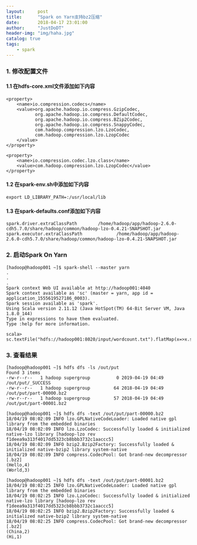 ```yaml
---
layout:     post
title:      "Spark on Yarn支持bz2压缩"
date:       2018-04-17 23:01:00
author:     "JustDoDT"
header-img: "img/haha.jpg"
catalog: true
tags:
    - spark
---
```


### 1. 修改配置文件

#### 1.1 在hdfs-core.xml文件添加如下内容

    <property>
        <name>io.compression.codecs</name>
        <value>org.apache.hadoop.io.compress.GzipCodec,
               org.apache.hadoop.io.compress.DefaultCodec,
               org.apache.hadoop.io.compress.BZip2Codec,
               org.apache.hadoop.io.compress.SnappyCodec,
               com.hadoop.compression.lzo.LzoCodec,
               com.hadoop.compression.lzo.LzopCodec
        </value>
    </property>
    
    <property>
        <name>io.compression.codec.lzo.class</name>
        <value>com.hadoop.compression.lzo.LzopCodec</value>
    </property>

#### 1.2 在spark-env.sh中添加如下内容

    export LD_LIBRARY_PATH=:/usr/local/lib
    
#### 1.3 在spark-defaults.conf添加如下内容

    spark.driver.extraClassPath        /home/hadoop/app/hadoop-2.6.0-cdh5.7.0/share/hadoop/common/hadoop-lzo-0.4.21-SNAPSHOT.jar
    spark.executor.extraClassPath             /home/hadoop/app/hadoop-2.6.0-cdh5.7.0/share/hadoop/common/hadoop-lzo-0.4.21-SNAPSHOT.jar
    
### 2. 启动Spark On Yarn
 
    [hadoop@hadoop001 ~]$ spark-shell --master yarn
    .
    .
    .
    Spark context Web UI available at http://hadoop001:4040
    Spark context available as 'sc' (master = yarn, app id = application_1555619527186_0003).
    Spark session available as 'spark'.
    Using Scala version 2.11.12 (Java HotSpot(TM) 64-Bit Server VM, Java 1.8.0_144)
    Type in expressions to have them evaluated.
    Type :help for more information.
    
    scala> sc.textFile("hdfs://hadoop001:8020/input/wordcount.txt").flatMap(x=>x.split(",")).map((_,1)).reduceByKey(_+_).saveAsTextFile("out/put")

### 3. 查看结果
 
    [hadoop@hadoop001 ~]$ hdfs dfs -ls /out/put
    Found 3 items
    -rw-r--r--   1 hadoop supergroup          0 2019-04-19 04:49 /out/put/_SUCCESS
    -rw-r--r--   1 hadoop supergroup         64 2018-04-19 04:49 /out/put/part-00000.bz2
    -rw-r--r--   1 hadoop supergroup         57 2018-04-19 04:49 /out/put/part-00001.bz2
 
    [hadoop@hadoop001 ~]$ hdfs dfs -text /out/put/part-00000.bz2
    18/04/19 08:02:09 INFO lzo.GPLNativeCodeLoader: Loaded native gpl library from the embedded binaries
    18/04/19 08:02:09 INFO lzo.LzoCodec: Successfully loaded & initialized native-lzo library [hadoop-lzo rev f1deea9a313f4017dd5323cb8bbb3732c1aaccc5]
    18/04/19 08:02:09 INFO bzip2.Bzip2Factory: Successfully loaded & initialized native-bzip2 library system-native
    18/04/19 08:02:09 INFO compress.CodecPool: Got brand-new decompressor [.bz2]
    (Hello,4)
    (World,3)
    
    [hadoop@hadoop001 ~]$ hdfs dfs -text /out/put/part-00001.bz2
    18/04/19 08:02:25 INFO lzo.GPLNativeCodeLoader: Loaded native gpl library from the embedded binaries
    18/04/19 08:02:25 INFO lzo.LzoCodec: Successfully loaded & initialized native-lzo library [hadoop-lzo rev f1deea9a313f4017dd5323cb8bbb3732c1aaccc5]
    18/04/19 08:02:25 INFO bzip2.Bzip2Factory: Successfully loaded & initialized native-bzip2 library system-native
    18/04/19 08:02:25 INFO compress.CodecPool: Got brand-new decompressor [.bz2]
    (China,2)
    (Hi,1)
    
    
    
    
    
    
    
